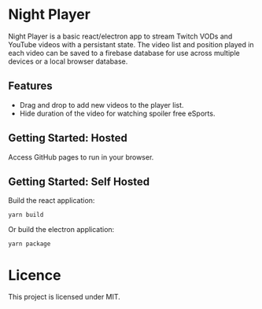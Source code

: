 # Night Player

Night Player is a basic react/electron app to stream Twitch VODs and YouTube videos with a persistant state. The video list and position played in each video can be saved to a firebase database for use across multiple devices or a local browser database. 

## Features 

- Drag and drop to add new videos to the player list.
- Hide duration of the video for watching spoiler free eSports.

## Getting Started: Hosted

Access GitHub pages to run in your browser.

## Getting Started: Self Hosted

Build the react application:

```
yarn build
```

Or build the electron application:

```
yarn package
```

# Licence

This project is licensed under MIT.
